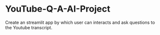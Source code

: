 # YouTube-Q-A-AI-Project
Create an streamlit app by which user can interacts and ask questions to the Youtube transcript.
